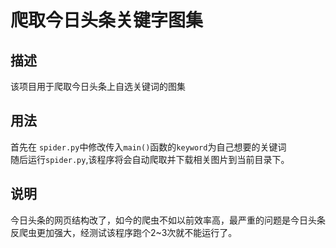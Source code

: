 # 爬取今日头条关键字图集
## 描述
该项目用于爬取今日头条上自选关键词的图集
## 用法
首先在 `spider.py`中修改传入`main()`函数的`keyword`为自己想要的关键词  
随后运行`spider.py`,该程序将会自动爬取并下载相关图片到当前目录下。
## 说明
今日头条的网页结构改了，如今的爬虫不如以前效率高，最严重的问题是今日头条反爬虫更加强大，经测试该程序跑个2~3次就不能运行了。

